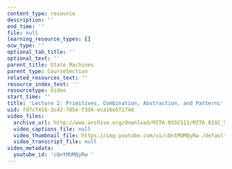 ```yaml
---
content_type: resource
description: ''
end_time: ''
file: null
learning_resource_types: []
ocw_type: ''
optional_tab_title: ''
optional_text: ''
parent_title: State Machines
parent_type: CourseSection
related_resources_text: ''
resource_index_text: ''
resourcetype: Video
start_time: ''
title: 'Lecture 2: Primitives, Combination, Abstraction, and Patterns'
uid: fd7cf416-3c42-785e-f3d4-eca16e5f174d
video_files:
  archive_url: http://www.archive.org/download/MIT6.01SCS11/MIT6_01SC_S11_lec02_300k.mp4
  video_captions_file: null
  video_thumbnail_file: https://img.youtube.com/vi/cQntMUMQyRw /default.jpg
  video_transcript_file: null
video_metadata:
  youtube_id: 'cQntMUMQyRw '
---
```

